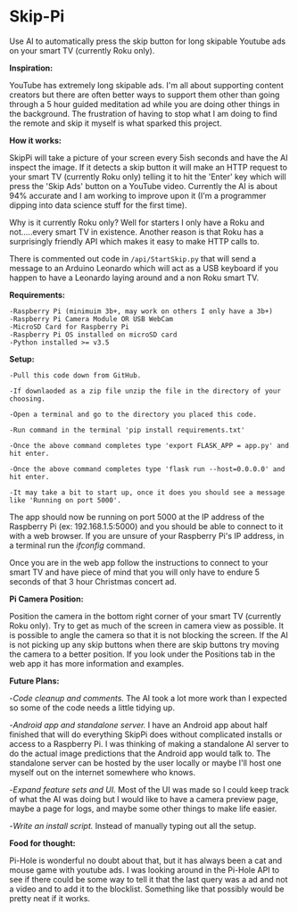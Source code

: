 # Skip-Pi
Use AI to automatically press the skip button for long skipable Youtube ads on your smart TV (currently Roku only). 

**Inspiration:**

YouTube has extremely long skipable ads. I'm all about supporting content creators but there are often better ways to support them other than going through a 5 hour guided meditation ad while you are doing other things in the background. The frustration of having to stop what I am doing to find the remote and skip it myself is what sparked this project.

**How it works:**

SkipPi will take a picture of your screen every 5ish seconds and have the AI inspect the image. If it detects a skip button it will make an HTTP request to your smart TV (currently Roku only) telling it to hit the 'Enter' key which will press the 'Skip Ads' button on a YouTube video. Currently the AI is about 94% accurate and I am working to improve upon it (I'm a programmer dipping into data science stuff for the first time).

Why is it currently Roku only? Well for starters I only have a Roku and not.....every smart TV in existence. Another reason is that Roku has a surprisingly friendly API which makes it easy to make HTTP calls to. 

There is commented out code in ```/api/StartSkip.py```  that will send a message to an Arduino Leonardo which will act as a USB keyboard if you happen to have a Leonardo laying around and a non Roku smart TV.

**Requirements:**
```
-Raspberry Pi (minimuim 3b+, may work on others I only have a 3b+)
-Raspberry Pi Camera Module OR USB WebCam
-MicroSD Card for Raspberry Pi
-Raspberry Pi OS installed on microSD card
-Python installed >= v3.5
```

**Setup:**
```
-Pull this code down from GitHub.

-If downlaoded as a zip file unzip the file in the directory of your choosing.

-Open a terminal and go to the directory you placed this code.

-Run command in the terminal 'pip install requirements.txt'

-Once the above command completes type 'export FLASK_APP = app.py' and hit enter.

-Once the above command completes type 'flask run --host=0.0.0.0' and hit enter.

-It may take a bit to start up, once it does you should see a message like 'Running on port 5000'.

```
The app should now be running on port 5000 at the IP address of the Raspberry Pi (ex: 192.168.1.5:5000) and you should be able to connect to it with a web browser. If you are unsure of your Raspberry Pi's IP address, in a terminal run the _ifconfig_ command.

Once you are in the web app follow the instructions to connect to your smart TV and have piece of mind that you will only have to endure 5 seconds of that 3 hour Christmas concert ad.

**Pi Camera Position:**

Position the camera in the bottom right corner of your smart TV (currently Roku only). Try to get as much of the screen in camera view as possible. It is possible to angle the camera so that it is not blocking the screen. If the AI is not picking up any skip buttons when there are skip buttons try moving the camera to a better position. If you look under the Positions tab in the web app it has more information and examples.


**Future Plans:**

-_Code cleanup and comments._ The AI took a lot more work than I expected so some of the code needs a little tidying up.

-_Android app and standalone server._ I have an Android app about half finished that will do everything SkipPi does without complicated installs or access to a Raspberry Pi. I was thinking of making a standalone AI server to do the actual image predictions that the Android app would talk to. The standalone server can be hosted by the user locally or maybe I'll host one myself out on the internet somewhere who knows.

-_Expand feature sets and UI._ Most of the UI was made so I could keep track of what the AI was doing but I would like to have a camera preview page, maybe a page for logs, and maybe some other things to make life easier.

-_Write an install script._ Instead of manually typing out all the setup.


**Food for thought:**

Pi-Hole is wonderful no doubt about that, but it has always been a cat and mouse game with youtube ads. I was looking around in the Pi-Hole API to see if there could be some way to tell it that the last query was a ad and not a video and to add it to the blocklist. Something like that possibly would be pretty neat if it works.





